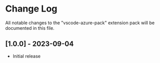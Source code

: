 # Change Log

All notable changes to the "vscode-azure-pack" extension pack will be documented in this file.

## [1.0.0] - 2023-09-04

- Initial release

